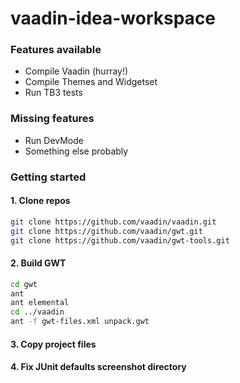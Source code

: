vaadin-idea-workspace
=====================

### Features available
* Compile Vaadin (hurray!)
* Compile Themes and Widgetset
* Run TB3 tests

### Missing features
* Run DevMode
* Something else probably

### Getting started
#### 1. Clone repos
````sh
git clone https://github.com/vaadin/vaadin.git
git clone https://github.com/vaadin/gwt.git
git clone https://github.com/vaadin/gwt-tools.git
````
#### 2. Build GWT
````sh
cd gwt
ant
ant elemental
cd ../vaadin
ant -f gwt-files.xml unpack.gwt
````
#### 3. Copy project files

#### 4. Fix JUnit defaults screenshot directory


